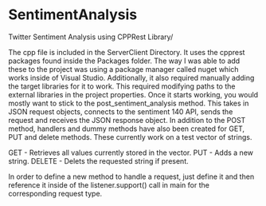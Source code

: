 # SentimentAnalysis
Twitter Sentiment Analysis using CPPRest Library/

The cpp file is included in the ServerClient Directory. It uses the cpprest packages found inside the Packages folder. The way I was able
to add these to the project was using a package manager called nuget which works inside of Visual Studio. Additionally, it also required
manually adding the target libraries for it to work. This required modifying paths to the external libraries in the project properties.
Once it starts working, you would mostly want to stick to the post_sentiment_analysis method. This takes in JSON request objects, connects
to the sentiment 140 API, sends the request and receives the JSON response object. In addition to the POST method, handlers and dummy methods
have also been created for GET, PUT and delete methods. These currently work on a test vector of strings.

GET - Retrieves all values currently stored in the vector.
PUT - Adds a new string.
DELETE - Delets the requested string if present. 

In order to define a new method to handle a request, just define it and then reference it inside of the listener.support() call in main
for the corresponding request type.  
